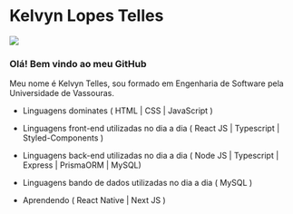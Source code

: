 # Kelvyn Lopes Telles

<div>
<a href="https://www.linkedin.com/in/kelvyn-telles-35775920b/" target="_blank"><img src="https://img.shields.io/badge/-LinkedIn-%230077B5?style=for-the-badge&logo=linkedin&logoColor=white" target="_blank"></a>   
</div>

<h3>Olá! Bem vindo ao meu GitHub</h3>

Meu nome é Kelvyn Telles, sou formado em Engenharia de Software pela Universidade de Vassouras.

- Linguagens dominates ( HTML | CSS | JavaScript ) 
  
- Linguagens front-end utilizadas no dia a dia ( React JS | Typescript | Styled-Components )

- Linguagens back-end utilizadas no dia a dia ( Node JS | Typescript | Express | PrismaORM | MySQL)

- Linguagens bando de dados utilizadas no dia a dia ( MySQL )

- Aprendendo ( React Native | Next JS ) 


